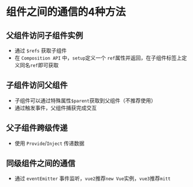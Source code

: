 # 组件之间的通信的4种方法

## 父组件访问子组件实例
- 通过 `$refs` 获取子组件
- 在 `Composition API` 中，`setup`定义一个 `ref`属性并返回，在子组件标签上定义同名`ref`即可获取

## 子组件访问父组件
- 子组件可以通过特殊属性`$parent`获取到父组件（不推荐使用）
- 通过触发事件，父组件捕获完成交互

## 父子组件跨级传递
- 使用 `Provide`/`Inject` 传递数据

## 同级组件之间的通信
- 通过 `eventEmitter` 事件监听，`vue2`推荐`new Vue`实例，`vue3`推荐`mitt`